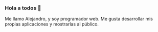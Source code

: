 ### Hola a todos 👋
Me llamo Alejandro, y soy programador web. Me gusta desarrollar mis propias aplicaciones y mostrarlas al público. 

